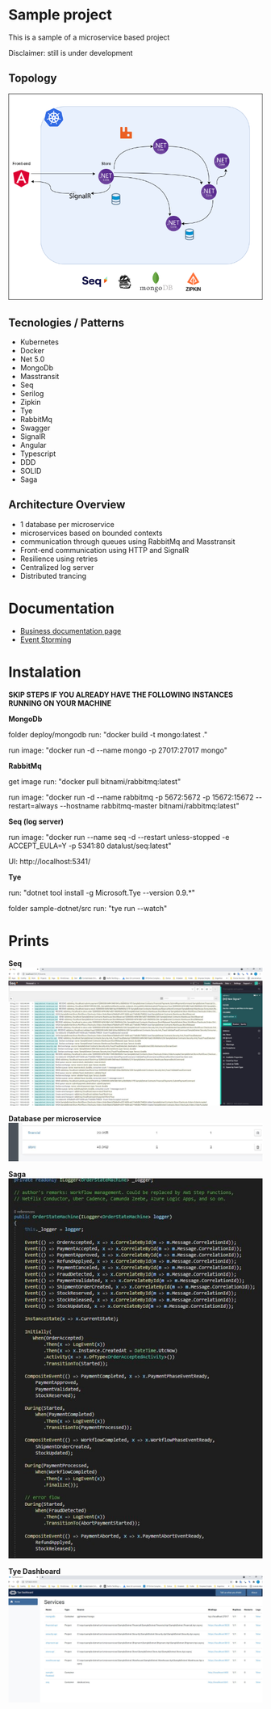 
# Sample project
This is a sample of a microservice based project  

Disclaimer: still is under development

## Topology
![topology](doc/diagrams/topology.png?raw=true "Topology")

## Tecnologies / Patterns
- Kubernetes
- Docker
- Net 5.0
- MongoDb
- Masstransit
- Seq
- Serilog
- Zipkin
- Tye
- RabbitMq
- Swagger
- SignalR 
- Angular
- Typescript
- DDD
- SOLID
- Saga

## Architecture Overview
- 1 database per microservice
- microservices based on bounded contexts
- communication through queues using RabbitMq and Masstransit
- Front-end communication using HTTP and SignalR
- Resilience using retries
- Centralized log server
- Distributed trancing

# Documentation
- [Business documentation page](https://github.com/ggimenes/sample-dotnet/tree/main/doc)
- [Event Storming](https://github.com/ggimenes/sample-dotnet/tree/main/doc/diagrams/event-storming)

# Instalation

**SKIP STEPS IF YOU ALREADY HAVE THE FOLLOWING INSTANCES RUNNING ON YOUR MACHINE**

**MongoDb**

folder deploy/mongodb
run:
"docker build -t mongo:latest  ."

run image:
"docker run -d --name mongo -p 27017:27017 mongo"


**RabbitMq**

get image
run:
"docker pull bitnami/rabbitmq:latest"

run image:
"docker run -d --name rabbitmq -p 5672:5672 -p 15672:15672 --restart=always --hostname rabbitmq-master bitnami/rabbitmq:latest"


**Seq (log server)**

run image:
"docker run --name seq -d --restart unless-stopped -e ACCEPT_EULA=Y -p 5341:80 datalust/seq:latest"

UI:
http://localhost:5341/

**Tye**

run:
"dotnet tool install -g Microsoft.Tye --version 0.9.*"

folder sample-dotnet/src
run:
"tye run --watch"

# Prints

**Seq**  
![Seq](imgs/seq.JPG?raw=true "Seq")

**Database per microservice**
![database per microservice](imgs/database-per-microservice.JPG?raw=true "Database per microservice")

**Saga**  
![masstransit-saga](imgs/masstransit-saga.JPG?raw=true "Saga")

**Tye Dashboard**  
![Tye Dashboard](imgs/tye-dashboard.JPG?raw=true "Tye Dashboard")

